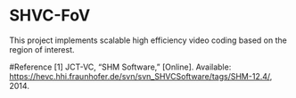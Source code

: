 # SHVC-FoV
This project implements scalable high efficiency video coding based on the region of interest.

#Reference
[1] JCT-VC, “SHM Software,” [Online]. Available: https://hevc.hhi.fraunhofer.de/svn/svn_SHVCSoftware/tags/SHM-12.4/, 2014.
